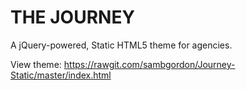 # THE JOURNEY
A jQuery-powered, Static HTML5 theme for agencies.

View theme: https://rawgit.com/sambgordon/Journey-Static/master/index.html
